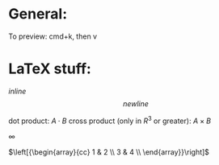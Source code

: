 # General:
To preview: cmd+k, then v

# LaTeX stuff:
$inline$
$$newline$$

dot product: $A \cdot B$
cross product (only in $R^3$ or greater): $A \times B$

$\infty$

$\left[{\begin{array}{cc}
1 & 2 \\
3 & 4 \\
\end{array}}\right]$